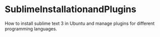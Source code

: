 # SublimeInstallationandPlugins
How to install sublime text 3 in Ubuntu and manage plugins for different programming languages.
